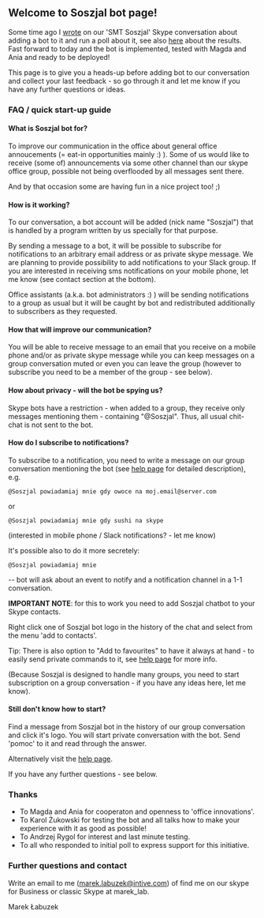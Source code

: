 ## Welcome to Soszjal bot page!

Some time ago I [wrote](history) on our 'SMT Soszjal' Skype conversation about adding a bot to it and run a poll about it, see also [here](history) about the results.
Fast forward to today and the bot is implemented, tested with Magda and Ania and ready to be deployed!

This page is to give you a heads-up before adding bot to our conversation and collect your last feedback - so go through it and let me know if you have any further questions or ideas.

### FAQ / quick start-up guide

#### What is Soszjal bot for?

To improve our communication in the office about general office annoucements (= eat-in opportunities mainly :) ).
Some of us would like to receive (some of) announcements via some other channel than our skype office group, possible not being overflooded by all messages sent there.

And by that occasion some are having fun in a nice project too! ;)

#### How is it working?

To our conversation, a bot account will be added (nick name "Soszjal") that is handled by a program written by us specially for that purpose.

By sending a message to a bot, it will be possible to subscribe for notifications to an arbitrary email address or as private skype message. We are planning to provide possibility to add notifications to your Slack group. If you are interested in receiving sms notifications on your mobile phone, let me know (see contact section at the bottom).

Office assistants (a.k.a. bot administrators :) ) will be sending notifications to a group as usual but it will be caught by bot and redistributed additionally to subscribers as they requested.

#### How that will improve our communication?

You will be able to receive message to an email that you receive on a mobile phone and/or as private skype message while you can keep messages on a group conversation muted or even you can leave the group (however to subscribe you need to be a member of the group - see below).

#### How about privacy - will the bot be spying us?

Skype bots have a restriction - when added to a group, they receive only messages mentioning them - containing "@Soszjal".
Thus, all usual chit-chat is not sent to the bot.

#### How do I subscribe to notifications?

To subscribe to a notification, you need to write a message on our group conversation mentioning the bot (see [help page](help) for detailed description), e.g. 
```
@Soszjal powiadamiaj mnie gdy owoce na moj.email@server.com
```
or
```
@Soszjal powiadamiaj mnie gdy sushi na skype
```
(interested in mobile phone / Slack notifications? - let me know)

It's possible also to do it more secretely:
```
@Soszjal powiadamiaj mnie
```
-- bot will ask about an event to notify and a notification channel in a 1-1 conversation.

**IMPORTANT NOTE**: for this to work you need to add Soszjal chatbot to your Skype contacts. 

Right click one of Soszjal bot logo in the history of the chat and select from the menu 'add to contacts'.

Tip: There is also option to "Add to favourites" to have it always at hand - to easily send private commands to it, see [help page](help) for more info.


(Because Soszjal is designed to handle many groups, you need to start subscription on a group conversation - if you have any ideas here, let me know).

#### Still don't know how to start?

Find a message from Soszjal bot in the history of our group conversation and click it's logo. You will start private conversation with the bot. Send 'pomoc' to it and read through the answer.

Alternatively visit the [help page](help).

If you have any further questions - see below.

### Thanks

- To Magda and Ania for cooperaton and openness to 'office innovations'.
- To Karol Żukowski for testing the bot and all talks how to make your experience with it as good as possible!
- To Andrzej Rygol for interest and last minute testing.
- To all who responded to initial poll to express support for this initiative.

### Further questions and contact

Write an email to me (marek.labuzek@intive.com) of find me on our skype for Business or classic Skype at marek_lab.

Marek Łabuzek
